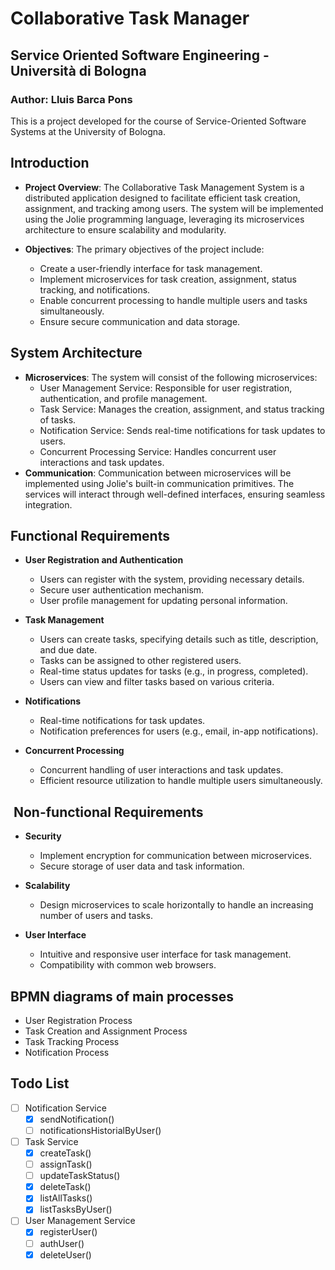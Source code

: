 # Collaborative Task Manager

## Service Oriented Software Engineering - Università di Bologna

### Author: Lluis Barca Pons

This is a project developed for the course of Service-Oriented Software Systems at the University of Bologna.

## Introduction

- **Project Overview**: The Collaborative Task Management System is a distributed
application designed to facilitate efficient task creation, assignment, and tracking among users. The system will be implemented using the Jolie programming language, leveraging its microservices architecture to ensure scalability and modularity.

- **Objectives**: The primary objectives of the project include:
  - Create a user-friendly interface for task management.
  - Implement microservices for task creation, assignment, status tracking, and notifications.
  - Enable concurrent processing to handle multiple users and tasks simultaneously.
  - Ensure secure communication and data storage.

## System Architecture

- **Microservices**: The system will consist of the following microservices:
  - User Management Service: Responsible for user registration, authentication, and profile management.
  - Task Service: Manages the creation, assignment, and status tracking of tasks.
  - Notification Service: Sends real-time notifications for task updates to users.
  - Concurrent Processing Service: Handles concurrent user interactions and task updates.
- **Communication**: Communication between microservices will be implemented using Jolie's built-in communication primitives. The services will interact through well-defined interfaces, ensuring seamless integration.

## Functional Requirements

- **User Registration and Authentication**
  - Users can register with the system, providing necessary details.
  - Secure user authentication mechanism.
  - User profile management for updating personal information.

- **Task Management**
  - Users can create tasks, specifying details such as title, description, and due date.
  - Tasks can be assigned to other registered users.
  - Real-time status updates for tasks (e.g., in progress, completed).
  - Users can view and filter tasks based on various criteria.

- **Notifications**
  - Real-time notifications for task updates.
  - Notification preferences for users (e.g., email, in-app notifications).

- **Concurrent Processing**
  - Concurrent handling of user interactions and task updates.
  - Efficient resource utilization to handle multiple users simultaneously.

##  Non-functional Requirements

- **Security**
  - Implement encryption for communication between microservices.
  - Secure storage of user data and task information.

- **Scalability**
  - Design microservices to scale horizontally to handle an increasing number of users and tasks.

- **User Interface**
  - Intuitive and responsive user interface for task management.
  - Compatibility with common web browsers.

## BPMN diagrams of main processes

- User Registration Process
- Task Creation and Assignment Process
- Task Tracking Process
- Notification Process

## Todo List

- [ ] Notification Service
  - [x] sendNotification()
  - [ ] notificationsHistorialByUser()
- [ ] Task Service
  - [x] createTask()
  - [ ] assignTask()
  - [ ] updateTaskStatus()
  - [x] deleteTask()
  - [x] listAllTasks()
  - [x] listTasksByUser()
- [ ] User Management Service
  - [x] registerUser()
  - [ ] authUser()
  - [x] deleteUser()
